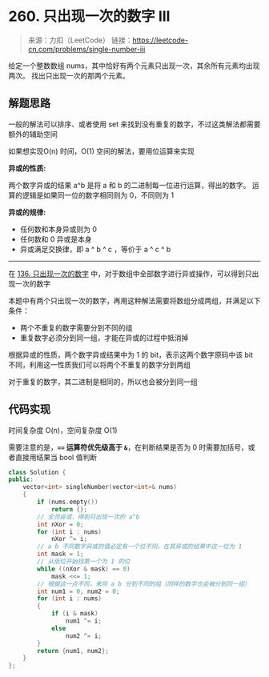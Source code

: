 ﻿# 260. 只出现一次的数字 III
> 来源：力扣（LeetCode）
链接：https://leetcode-cn.com/problems/single-number-iii

给定一个整数数组 nums，其中恰好有两个元素只出现一次，其余所有元素均出现两次。 找出只出现一次的那两个元素。

## 解题思路
一般的解法可以排序、或者使用 set 来找到没有重复的数字，不过这类解法都需要额外的辅助空间

如果想实现O(n) 时间，O(1) 空间的解法，要用位运算来实现

**异或的性质:**

两个数字异或的结果 a^b 是将 a 和 b 的二进制每一位进行运算，得出的数字。
运算的逻辑是如果同一位的数字相同则为 0，不同则为 1

**异或的规律:**

* 任何数和本身异或则为 0
* 任何数和 0 异或是本身
* 异或满足交换律，即 a ^ b ^ c ，等价于 a ^ c ^ b

------

在 [136. 只出现一次的数字](https://leetcode-cn.com/problems/single-number/) 中，对于数组中全部数字进行异或操作，可以得到只出现一次的数字

本题中有两个只出现一次的数字，再用这种解法需要将数组分成两组，并满足以下条件：

* 两个不重复的数字需要分到不同的组
* 重复数字必须分到同一组，才能在异或的过程中抵消掉

根据异或的性质，两个数字异或结果中为 1 的 bit，表示这两个数字原码中该 bit 不同，利用这一性质我们可以将两个不重复的数字分到两组

对于重复的数字，其二进制是相同的，所以也会被分到同一组

## 代码实现
时间复杂度 O(n)，空间复杂度 O(1)

需要注意的是，**`==` 运算符优先级高于 `&`**，在判断结果是否为 0 时需要加括号，或者直接用结果当 bool 值判断
```cpp
class Solution {
public:
    vector<int> singleNumber(vector<int>& nums) 
    {
        if (nums.empty())
            return {};
        // 全员异或，得到只出现一次的 a^b
        int nXor = 0;
        for (int i : nums)
            nXor ^= i;
        // a b 不同数字异或的值必定有一个位不同，在其异或的结果中这一位为 1
        int mask = 1;
        // 从低位开始找第一个为 1 的位
        while ((nXor & mask) == 0)
            mask <<= 1;
        // 根据这一点不同，来将 a b 分到不同的组（同样的数字也会被分到同一组）
        int num1 = 0, num2 = 0;
        for (int i : nums)
        {
            if (i & mask)
                num1 ^= i;
            else
                num2 ^= i;
        }
        return {num1, num2};
    }
};
```


